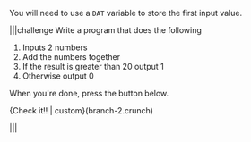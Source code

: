 You will need to use a `DAT` variable to store the first input value.

|||challenge
Write a program that does the following

1. Inputs 2 numbers
1. Add the numbers together
1. If the result is greater than 20 output 1
1. Otherwise output 0

When you're done, press the button below.

{Check it!! | custom}(branch-2.crunch)

|||